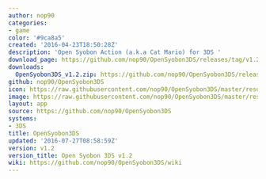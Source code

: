 ```yaml
---
author: nop90
categories:
- game
color: '#9ca8a5'
created: '2016-04-23T18:50:28Z'
description: 'Open Syobon Action (a.k.a Cat Mario) for 3DS '
download_page: https://github.com/nop90/OpenSyobon3DS/releases/tag/v1.2
downloads:
  OpenSyobon3DS_v1.2.zip: https://github.com/nop90/OpenSyobon3DS/releases/download/v1.2/OpenSyobon3DS_v1.2.zip
github: nop90/OpenSyobon3DS
icon: https://raw.githubusercontent.com/nop90/OpenSyobon3DS/master/resources/icon.png
image: https://raw.githubusercontent.com/nop90/OpenSyobon3DS/master/resources/banner.png
layout: app
source: https://github.com/nop90/OpenSyobon3DS
systems:
- 3DS
title: OpenSyobon3DS
updated: '2016-07-27T08:58:59Z'
version: v1.2
version_title: Open Syobon 3DS v1.2
wiki: https://github.com/nop90/OpenSyobon3DS/wiki
---
```

